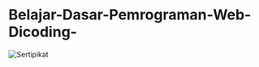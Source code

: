 # Belajar-Dasar-Pemrograman-Web-Dicoding-

<img src="https://www.dicoding.com/certificates/OQLZ9JVKDX5D" alt="Sertipikat">

